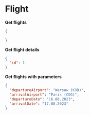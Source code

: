 # Flight

**Get flights**
```json
{
  
}
```

**Get flight details**
```json
{
  "id": 1
}
```

**Get flights with parameters**
```json
{
  "departureAirport": "Warsaw (KOD)",
  "arrivalAirport": "Paris (CDG)",
  "departureDate": "16.08.2023",
  "arrivalDate": "17.08.2023"
}
```
